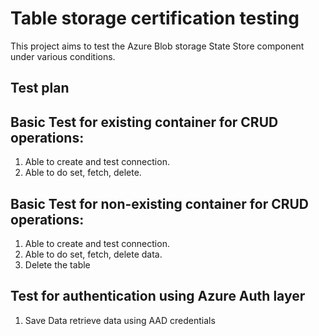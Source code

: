 # Table storage certification testing

This project aims to test the Azure Blob storage State Store component under various conditions.

## Test plan

## Basic Test for existing container for CRUD operations:
1. Able to create and test connection.
2. Able to do set, fetch, delete.

## Basic Test for non-existing container for CRUD operations:
1. Able to create and test connection.
2. Able to do set, fetch, delete data.
3. Delete the table

## Test for authentication using Azure Auth layer
1. Save Data retrieve data using AAD credentials